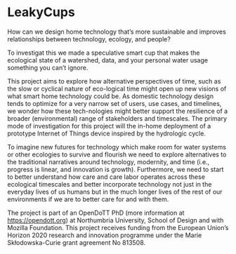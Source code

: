 # LeakyCups
How can we design home technology that’s more sustainable and improves relationships between technology, ecology, and people?

To investigat this we made a speculative smart cup that makes the ecological state of a watershed, data, and your personal water usage something you can’t ignore. 

This project aims to explore how alternative perspectives of time, such as the slow or cyclical nature of eco-logical time might open up new visions of what smart home technology could be. As domestic technology design tends to optimize for a very narrow set of users, use cases, and timelines, we wonder how these tech-nologies might better support the resilience of a broader (environmental) range of stakeholders and timescales. The primary mode of investigation for this project will the in-home deployment of a prototype Internet of Things device inspired by the hydrologic cycle. 

To imagine new futures for technology which make room for water systems or other ecologies to survive and flourish we need to explore alternatives to the traditional narratives around technology, modernity, and time (i.e., progress is linear, and innovation is growth). Furthermore, we need to start to better understand how care and care labor operates across these ecological timescales and better incorporate technology not just in the everyday lives of us humans but in the much longer lives of the rest of our environments if we are to better care for and with them.  

The project is part of an OpenDoTT PhD (more information at https://opendott.org) at Northumbria University, School of Design and with Mozilla Foundation. This project receives funding from the European Union’s Horizon 2020 research and innovation programme under the Marie Skłodowska-Curie grant agreement No 813508.
